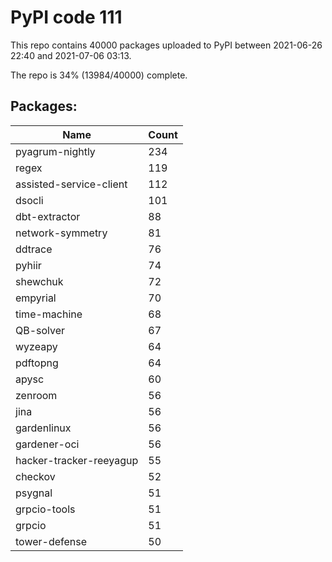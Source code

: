 # PyPI code 111

This repo contains 40000 packages uploaded to PyPI between 
2021-06-26 22:40 and 2021-07-06 03:13.

The repo is 34% (13984/40000) complete.

## Packages:

| Name  | Count |
| ----- | ----- |
| pyagrum-nightly | 234 |
| regex | 119 |
| assisted-service-client | 112 |
| dsocli | 101 |
| dbt-extractor | 88 |
| network-symmetry | 81 |
| ddtrace | 76 |
| pyhiir | 74 |
| shewchuk | 72 |
| empyrial | 70 |
| time-machine | 68 |
| QB-solver | 67 |
| wyzeapy | 64 |
| pdftopng | 64 |
| apysc | 60 |
| zenroom | 56 |
| jina | 56 |
| gardenlinux | 56 |
| gardener-oci | 56 |
| hacker-tracker-reeyagup | 55 |
| checkov | 52 |
| psygnal | 51 |
| grpcio-tools | 51 |
| grpcio | 51 |
| tower-defense | 50 |


